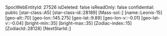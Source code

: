 ﻿---
location: [9.89,145.275,70]
type: Station
tags:
- astro/Star

---
SpocWebEntityId: 27526
isDeleted: false
isReadOnly: false
confidential: public
[star-class::A5]
[star-class-id::28189]
[Mass-sol::]
[name::Leonis-15]
[geo-alt::70]
[geo-lon::145.275]
[geo-lat::9.89]
[geo-lon-v::-0.01]
[geo-lat-v::-0.04]
[bright-min::35]
[bright-max::35]
[Zodiac-index::15]
[ZodiacId::28128]
[NextStarId::]

